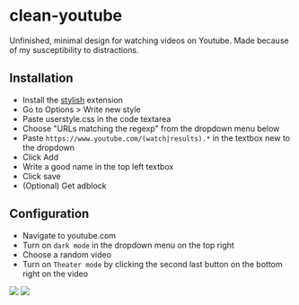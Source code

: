 # clean-youtube
Unfinished, minimal design for watching videos on Youtube. Made because of my susceptibility to distractions.

## Installation

* Install the [stylish](https://github.com/stylish-userstyles/stylish) extension
* Go to Options > Write new style
* Paste userstyle.css in the code textarea
* Choose "URLs matching the regexp" from the dropdown menu below
* Paste `https://www.youtube.com/(watch|results).*` in the textbox new to the dropdown
* Click Add
* Write a good name in the top left textbox
* Click save
* (Optional) Get adblock

## Configuration

* Navigate to youtube.com
* Turn on `dark mode` in the dropdown menu on the top right
* Choose a random video
* Turn on `Theater mode` by clicking the second last button on the bottom right on the video


![](https://i.imgur.com/IwYityD.png)
![](https://i.imgur.com/LW7tV3e.png)
